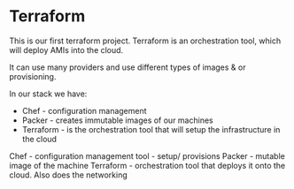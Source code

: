 # Terraform

This is our first terraform project.
Terraform is an orchestration tool, which will deploy AMIs into the cloud.

It can use many providers and use different types of images & or provisioning.

In our stack we have:
- Chef - configuration management
- Packer - creates immutable images of our machines
- Terraform - is the orchestration tool that will setup the infrastructure in the cloud



Chef - configuration management tool - setup/ provisions
Packer - mutable image of the machine
Terraform - orchestration tool that deploys it onto the cloud. Also does the networking
